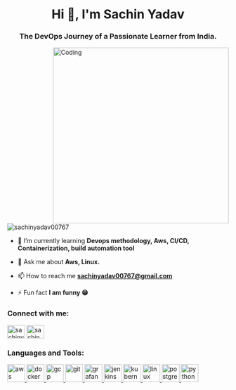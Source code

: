 <h1 align="center">Hi 👋, I'm Sachin Yadav</h1>
<h3 align="center">The DevOps Journey of a Passionate Learner from India.</h3>

<img align="right" alt="Coding" width="400" src="https://user-images.githubusercontent.com/55389276/140866485-8fb1c876-9a8f-4d6a-98dc-08c4981eaf70.gif">

<p align="left"> <img src="https://komarev.com/ghpvc/?username=sachinyadav00767&label=Profile%20views&color=0e75b6&style=flat" alt="sachinyadav00767" /> </p>

- 🌱 I’m currently learning **Devops methodology, Aws, CI/CD, Containerization, build automation tool**

- 💬 Ask me about **Aws, Linux.**

- 📫 How to reach me **sachinyadav00767@gmail.com**

- ⚡ Fun fact **I am funny 😁**

<h3 align="left">Connect with me:</h3>
<p align="left">
<a href="https://twitter.com/sachiny89329921" target="blank"><img align="center" src="https://tse2.mm.bing.net/th?id=OIP.P3GJZi8Z-DGPx1JS3u5yOgHaGl&pid=Api&P=0&h=180" alt="sachiny89329921" height="30" width="40" /></a>
<a href="https://linkedin.com/in/sachin-yadav-a2336b201" target="blank"><img align="center" src="https://tse2.mm.bing.net/th?id=OIP.Cverxr-lN_3QjtMAqJFQYwHaEK&pid=Api&P=0&h=180" alt="sachin yadav" height="30" width="40" /></a>
</p>

<h3 align="left">Languages and Tools:</h3>
<p align="left"> <a href="https://aws.amazon.com" target="_blank" rel="noreferrer"> <img src="https://www.pngplay.com/wp-content/uploads/3/Amazon-Web-Services-AWS-Logo-Transparent-PNG.png" alt="aws" width="40" height="40"/> </a> <a href="https://www.docker.com/" target="_blank" rel="noreferrer"> <img src="https://1.bp.blogspot.com/-iavBh24rACo/Xy-Qc9bM-DI/AAAAAAAAIbY/_G88Z4tyzBELxB8koaUxi7hk8kQqpsNCACLcBGAsYHQ/w1200-h630-p-k-no-nu/docker-logo-png-transparent.png" alt="docker" width="40" height="40"/> </a> <a href="https://cloud.google.com" target="_blank" rel="noreferrer"> <img src="https://www.vectorlogo.zone/logos/google_cloud/google_cloud-icon.svg" alt="gcp" width="40" height="40"/> </a> <a href="https://git-scm.com/" target="_blank" rel="noreferrer"> <img src="https://www.vectorlogo.zone/logos/git-scm/git-scm-icon.svg" alt="git" width="40" height="40"/> </a> <a href="https://grafana.com" target="_blank" rel="noreferrer"> <img src="https://www.vectorlogo.zone/logos/grafana/grafana-icon.svg" alt="grafana" width="40" height="40"/> </a> <a href="https://www.jenkins.io" target="_blank" rel="noreferrer"> <img src="https://www.vectorlogo.zone/logos/jenkins/jenkins-icon.svg" alt="jenkins" width="40" height="40"/> </a> <a href="https://kubernetes.io" target="_blank" rel="noreferrer"> <img src="https://www.vectorlogo.zone/logos/kubernetes/kubernetes-icon.svg" alt="kubernetes" width="40" height="40"/> </a> <a href="https://www.linux.org/" target="_blank" rel="noreferrer"> <img src="https://www.pngall.com/wp-content/uploads/5/Linux-Logo-PNG-File.png" alt="linux" width="40" height="40"/> </a> <a href="https://www.postgresql.org" target="_blank" rel="noreferrer"> <img src="https://brandlogos.net/wp-content/uploads/2021/11/postgresql-logo-512x512.png" alt="postgresql" width="40" height="40"/> </a> <a href="https://www.python.org" target="_blank" rel="noreferrer"> <img src="https://brandslogos.com/wp-content/uploads/images/large/python-logo.png" alt="python" width="40" height="40"/> </a> </p>

<!-- <p><img align="left" src="https://github-readme-stats.vercel.app/api/top-langs?username=sachinyadav00767&show_icons=true&locale=en&layout=compact" alt="sachinyadav00767" /></p>

<p>&nbsp;<img align="center" src="https://github-readme-stats.vercel.app/api?username=sachinyadav00767&show_icons=true&locale=en" alt="sachinyadav00767" /></p>

<p><img align="center" src="https://github-readme-streak-stats.herokuapp.com/?user=sachinyadav00767&" alt="sachinyadav00767" /></p> 
-->
